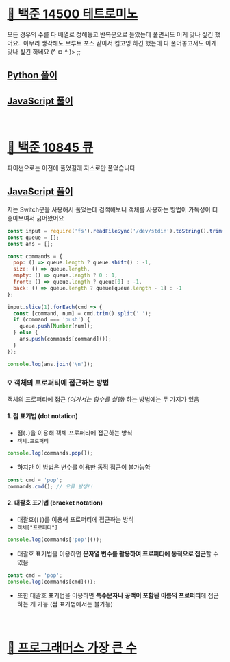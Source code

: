 # [🔗 백준 14500 테트로미노](https://www.acmicpc.net/problem/14500)

모든 경우의 수를 다 배열로 정해놓고 반복문으로 돌았는데 풀면서도 이게 맞나 싶긴 했어요..
아무리 생각해도 브루트 포스 같아서 킵고잉 하긴 했는데 다 풀어놓고서도 이게 맞나 싶긴 하네요 (^ ㅁ ^ )> ;;

## [Python 풀이](테트로미노.py)

## [JavaScript 풀이](테트로미노.js)

<br>

# [🔗 백준 10845 큐](https://www.acmicpc.net/problem/10845)

파이썬으로는 이전에 풀었길래 자스로만 풀었습니다

## [JavaScript 풀이](큐.js)
저는 Switch문을 사용해서 풀었는데 검색해보니 객체를 사용하는 방법이 가독성이 더 좋아보여서 긁어왔어요 

```js
const input = require('fs').readFileSync('/dev/stdin').toString().trim().split('\n');
const queue = [];
const ans = [];

const commands = {
  pop: () => queue.length ? queue.shift() : -1,
  size: () => queue.length,
  empty: () => queue.length ? 0 : 1,
  front: () => queue.length ? queue[0] : -1,
  back: () => queue.length ? queue[queue.length - 1] : -1
};

input.slice(1).forEach(cmd => {
  const [command, num] = cmd.trim().split(' ');
  if (command === 'push') {
    queue.push(Number(num));
  } else {
    ans.push(commands[command]());
  }
});

console.log(ans.join('\n'));
```

### 💡 객체의 프로퍼티에 접근하는 방법

객체의 프로퍼티에 접근 *(여기서는 함수를 실행)* 하는 방법에는 두 가지가 있음

#### 1. 점 표기법 (dot notation)

- 점(`.`)을 이용해 객체 프로퍼티에 접근하는 방식 
- `객체.프로퍼티`

```js
console.log(commands.pop());
```

- 하지만 이 방법은 변수를 이용한 동적 접근이 불가능함

```js
const cmd = 'pop';
commands.cmd(); // 오류 발생!!
```

#### 2. 대괄호 표기법 (bracket notation)

- 대괄호(`[]`)를 이용해 프로퍼티에 접근하는 방식 
- `객체["프로퍼티"]`

```js
console.log(commands['pop']());
```

- 대괄호 표기법을 이용하면 **문자열 변수를 활용하여 프로퍼티에 동적으로 접근**할 수 있음

```js
const cmd = 'pop';
console.log(commands[cmd]());
```

- 또한 대괄호 표기법을 이용하면 **특수문자나 공백이 포함된 이름의 프로퍼티**에 접근하는 게 가능 (점 표기법에서는 불가능) 


<br>

# [🔗 프로그래머스 가장 큰 수](https://school.programmers.co.kr/learn/courses/30/lessons/42746)

